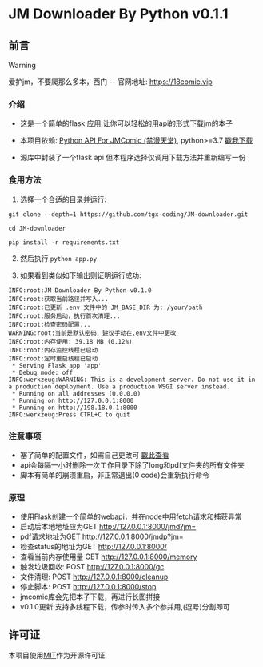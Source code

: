# JM Downloader By Python v0.1.1

## 前言

> [!WARNING]
> 爱护jm，不要爬那么多本，西门
> -- 官网地址: https://18comic.vip

### 介绍

- 这是一个简单的flask 应用,让你可以轻松的用api的形式下载jm的本子

- 本项目依赖: [Python API For JMComic (禁漫天堂)](https://github.com/hect0x7/JMComic-Crawler-Python/tree/master), python>=3.7 [戳我下载](https://www.python.org/downloads/)

- 源库中封装了一个flask api 但本程序选择仅调用下载方法并重新编写一份

### 食用方法

1. 选择一个合适的目录并运行:

```shell
git clone --depth=1 https://github.com/tgx-coding/JM-downloader.git

cd JM-downloader

pip install -r requirements.txt
```

2. 然后执行
`python app.py`

3. 如果看到类似如下输出则证明运行成功:

```
INFO:root:JM Downloader By Python v0.1.0
INFO:root:获取当前路径并写入...
INFO:root:已更新 .env 文件中的 JM_BASE_DIR 为: /your/path
INFO:root:服务启动，执行首次清理...
INFO:root:检查密码配置...
WARNING:root:当前是默认密码，建议手动在.env文件中更改
INFO:root:内存使用: 39.18 MB (0.12%)
INFO:root:内存监控线程已启动
INFO:root:定时重启线程已启动
 * Serving Flask app 'app'
 * Debug mode: off
INFO:werkzeug:WARNING: This is a development server. Do not use it in a production deployment. Use a production WSGI server instead.
 * Running on all addresses (0.0.0.0)
 * Running on http://127.0.0.1:8000
 * Running on http://198.18.0.1:8000
INFO:werkzeug:Press CTRL+C to quit
```

### 注意事项
- 塞了简单的配置文件，如需自己更改可 [戳此查看](https://github.com/hect0x7/JMComic-Crawler-Python/blob/master/assets/docs/sources/option_file_syntax.md)
- api会每隔一小时删除一次工作目录下除了long和pdf文件夹的所有文件夹
- 脚本有简单的崩溃重启，非正常退出(0 code)会重新执行命令

### 原理
- 使用Flask创建一个简单的webapi，并在node中用fetch请求和捕获异常
- 启动后本地地址应为GET http://127.0.0.1:8000/jmd?jm=
- pdf请求地址为GET http://127.0.0.1:8000/jmdp?jm=
- 检查status的地址为GET http://127.0.0.1:8000/
- 查看当前内存使用量 GET http://127.0.0.1:8000/memory
- 触发垃圾回收: POST http://127.0.0.1:8000/gc 
- 文件清理: POST http://127.0.0.1:8000/cleanup
- 停止脚本: POST http://127.0.0.1:8000/stop
- jmcomic库会先把本子下载，再进行长图拼接
- v0.1.0更新:支持多线程下载，传参时传入多个参并用,(逗号)分割即可

## 许可证
本项目使用[MIT](https://zh.wikipedia.org/zh-hk/MIT%E8%A8%B1%E5%8F%AF%E8%AD%89)作为开源许可证